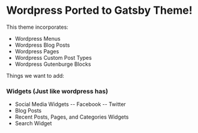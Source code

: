 # Wordpress Ported to Gatsby Theme!

This theme incorporates:
- Wordpress Menus
- Wordpress Blog Posts
- Wordpress Pages
- Wordpress Custom Post Types
- Wordpress Gutenburge Blocks


Things we want to add:

### Widgets (Just like wordpress has)
- Social Media Widgets
-- Facebook
-- Twitter
- Blog Posts
- Recent Posts, Pages, and Categories Widgets
- Search Widget

